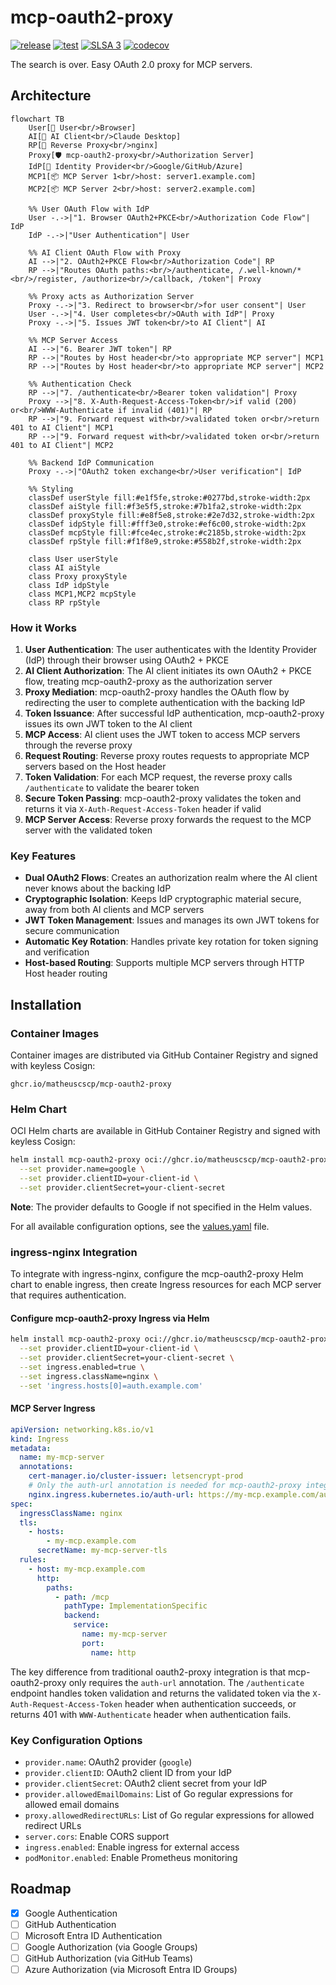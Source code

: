 # mcp-oauth2-proxy

[![release](https://img.shields.io/github/v/release/matheuscscp/mcp-oauth2-proxy?sort=semver)](https://github.com/matheuscscp/mcp-oauth2-proxy/releases/latest)
[![test](https://github.com/matheuscscp/mcp-oauth2-proxy/actions/workflows/test.yml/badge.svg?branch=main)](https://github.com/matheuscscp/mcp-oauth2-proxy/actions/workflows/test.yml)
[![SLSA 3](https://slsa.dev/images/gh-badge-level3.svg)](https://slsa.dev)
[![codecov](https://codecov.io/gh/matheuscscp/mcp-oauth2-proxy/branch/main/graph/badge.svg)](https://codecov.io/gh/matheuscscp/mcp-oauth2-proxy)

The search is over. Easy OAuth 2.0 proxy for MCP servers.

## Architecture

```mermaid
flowchart TB
    User[👤 User<br/>Browser]
    AI[🤖 AI Client<br/>Claude Desktop]
    RP[🔀 Reverse Proxy<br/>nginx]
    Proxy[🛡️ mcp-oauth2-proxy<br/>Authorization Server]
    IdP[🔑 Identity Provider<br/>Google/GitHub/Azure]
    MCP1[📦 MCP Server 1<br/>host: server1.example.com]
    MCP2[📦 MCP Server 2<br/>host: server2.example.com]
    
    %% User OAuth Flow with IdP
    User -.->|"1. Browser OAuth2+PKCE<br/>Authorization Code Flow"| IdP
    IdP -.->|"User Authentication"| User
    
    %% AI Client OAuth Flow with Proxy
    AI -->|"2. OAuth2+PKCE Flow<br/>Authorization Code"| RP
    RP -->|"Routes OAuth paths:<br/>/authenticate, /.well-known/*<br/>/register, /authorize<br/>/callback, /token"| Proxy
    
    %% Proxy acts as Authorization Server
    Proxy -.->|"3. Redirect to browser<br/>for user consent"| User
    User -.->|"4. User completes<br/>OAuth with IdP"| Proxy
    Proxy -.->|"5. Issues JWT token<br/>to AI Client"| AI
    
    %% MCP Server Access
    AI -->|"6. Bearer JWT token"| RP
    RP -->|"Routes by Host header<br/>to appropriate MCP server"| MCP1
    RP -->|"Routes by Host header<br/>to appropriate MCP server"| MCP2
    
    %% Authentication Check
    RP -->|"7. /authenticate<br/>Bearer token validation"| Proxy
    Proxy -->|"8. X-Auth-Request-Access-Token<br/>if valid (200) or<br/>WWW-Authenticate if invalid (401)"| RP
    RP -->|"9. Forward request with<br/>validated token or<br/>return 401 to AI Client"| MCP1
    RP -->|"9. Forward request with<br/>validated token or<br/>return 401 to AI Client"| MCP2
    
    %% Backend IdP Communication
    Proxy -.->|"OAuth2 token exchange<br/>User verification"| IdP
    
    %% Styling
    classDef userStyle fill:#e1f5fe,stroke:#0277bd,stroke-width:2px
    classDef aiStyle fill:#f3e5f5,stroke:#7b1fa2,stroke-width:2px
    classDef proxyStyle fill:#e8f5e8,stroke:#2e7d32,stroke-width:2px
    classDef idpStyle fill:#fff3e0,stroke:#ef6c00,stroke-width:2px
    classDef mcpStyle fill:#fce4ec,stroke:#c2185b,stroke-width:2px
    classDef rpStyle fill:#f1f8e9,stroke:#558b2f,stroke-width:2px
    
    class User userStyle
    class AI aiStyle
    class Proxy proxyStyle
    class IdP idpStyle
    class MCP1,MCP2 mcpStyle
    class RP rpStyle
```

### How it Works

1. **User Authentication**: The user authenticates with the Identity Provider (IdP) through their browser using OAuth2 + PKCE
2. **AI Client Authorization**: The AI client initiates its own OAuth2 + PKCE flow, treating mcp-oauth2-proxy as the authorization server
3. **Proxy Mediation**: mcp-oauth2-proxy handles the OAuth flow by redirecting the user to complete authentication with the backing IdP
4. **Token Issuance**: After successful IdP authentication, mcp-oauth2-proxy issues its own JWT token to the AI client
5. **MCP Access**: AI client uses the JWT token to access MCP servers through the reverse proxy
6. **Request Routing**: Reverse proxy routes requests to appropriate MCP servers based on the Host header
7. **Token Validation**: For each MCP request, the reverse proxy calls `/authenticate` to validate the bearer token
8. **Secure Token Passing**: mcp-oauth2-proxy validates the token and returns it via `X-Auth-Request-Access-Token` header if valid
9. **MCP Server Access**: Reverse proxy forwards the request to the MCP server with the validated token

### Key Features

- **Dual OAuth2 Flows**: Creates an authorization realm where the AI client never knows about the backing IdP
- **Cryptographic Isolation**: Keeps IdP cryptographic material secure, away from both AI clients and MCP servers
- **JWT Token Management**: Issues and manages its own JWT tokens for secure communication
- **Automatic Key Rotation**: Handles private key rotation for token signing and verification
- **Host-based Routing**: Supports multiple MCP servers through HTTP Host header routing

## Installation

### Container Images

Container images are distributed via GitHub Container Registry and signed with keyless Cosign:

```
ghcr.io/matheuscscp/mcp-oauth2-proxy
```

### Helm Chart

OCI Helm charts are available in GitHub Container Registry and signed with keyless Cosign:

```bash
helm install mcp-oauth2-proxy oci://ghcr.io/matheuscscp/mcp-oauth2-proxy/charts/mcp-oauth2-proxy \
  --set provider.name=google \
  --set provider.clientID=your-client-id \
  --set provider.clientSecret=your-client-secret
```

**Note**: The provider defaults to Google if not specified in the Helm values.

For all available configuration options, see the [values.yaml](charts/mcp-oauth2-proxy/values.yaml) file.

### ingress-nginx Integration

To integrate with ingress-nginx, configure the mcp-oauth2-proxy Helm chart to enable ingress, then create Ingress resources for each MCP server that requires authentication.

#### Configure mcp-oauth2-proxy Ingress via Helm

```bash
helm install mcp-oauth2-proxy oci://ghcr.io/matheuscscp/mcp-oauth2-proxy/charts/mcp-oauth2-proxy \
  --set provider.clientID=your-client-id \
  --set provider.clientSecret=your-client-secret \
  --set ingress.enabled=true \
  --set ingress.className=nginx \
  --set 'ingress.hosts[0]=auth.example.com'
```

#### MCP Server Ingress

```yaml
apiVersion: networking.k8s.io/v1
kind: Ingress
metadata:
  name: my-mcp-server
  annotations:
    cert-manager.io/cluster-issuer: letsencrypt-prod
    # Only the auth-url annotation is needed for mcp-oauth2-proxy integration
    nginx.ingress.kubernetes.io/auth-url: https://my-mcp.example.com/authenticate
spec:
  ingressClassName: nginx
  tls:
    - hosts:
        - my-mcp.example.com
      secretName: my-mcp-server-tls
  rules:
    - host: my-mcp.example.com
      http:
        paths:
          - path: /mcp
            pathType: ImplementationSpecific
            backend:
              service:
                name: my-mcp-server
                port:
                  name: http
```

The key difference from traditional oauth2-proxy integration is that mcp-oauth2-proxy only requires the `auth-url` annotation. The `/authenticate` endpoint handles token validation and returns the validated token via the `X-Auth-Request-Access-Token` header when authentication succeeds, or returns 401 with `WWW-Authenticate` header when authentication fails.

### Key Configuration Options

- `provider.name`: OAuth2 provider (`google`)
- `provider.clientID`: OAuth2 client ID from your IdP
- `provider.clientSecret`: OAuth2 client secret from your IdP  
- `provider.allowedEmailDomains`: List of Go regular expressions for allowed email domains
- `proxy.allowedRedirectURLs`: List of Go regular expressions for allowed redirect URLs
- `server.cors`: Enable CORS support
- `ingress.enabled`: Enable ingress for external access
- `podMonitor.enabled`: Enable Prometheus monitoring

## Roadmap

- [x] Google Authentication
- [ ] GitHub Authentication
- [ ] Microsoft Entra ID Authentication
- [ ] Google Authorization (via Google Groups)
- [ ] GitHub Authorization (via GitHub Teams)
- [ ] Azure Authorization (via Microsoft Entra ID Groups)
